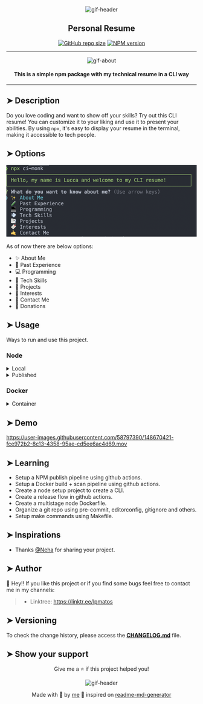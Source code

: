 <div align="center">

<img alt="gif-header" src="https://github.com/lpsm-dev/personal-resume/blob/main/assets/coding.gif" width="225"/>

<h2>Personal Resume</h2>

<div align="center">

[![GitHub repo size](https://img.shields.io/github/repo-size/lpsm-dev/personal-resume)](https://github.com/lpsm-dev/personal-resume)
[![NPM version](https://img.shields.io/npm/v/lpsm-dev?logo=npm&style=flat-square)](https://www.npmjs.org/package/lpsm-dev)

</div>

---

<img alt="gif-about" src="https://github.com/lpsm-dev/personal-resume/blob/main/assets/hey.gif" width="300"/>

<h4>This is a simple npm package with my technical resume in a CLI way</h4>

</div>

---

## ➤ Description

Do you love coding and want to show off your skills? Try out this CLI resume! You can customize it to your liking and use it to present your abilities. By using `npx`, it's easy to display your resume in the terminal, making it accessible to tech people.

## ➤ Options

<p align="center">
  <img alt="CLI Example" src="./assets/cli.png" width="550"/>
</p>

As of now there are below options:

- ✨ About Me
- 🧪 Past Experience
- 💻 Programming
- 💨 Tech Skills
- 📑 Projects
- 🔖 Interests
- 🤙 Contact Me
- 💸 Donations

## ➤ Usage

Ways to run and use this project.

### Node

<details>
<summary>Local</summary>
<p>

```bash
npm start
```

or

```bash
node index.js
```

</p>
</details>

<details>
<summary>Published</summary>
<p>

```bash
npx lpsm-dev
```

</p>
</details>

### Docker

<details>
<summary>Container</summary>
<p>

```bash
docker run -it --rm --name personal-resume ghcr.io/lpsm-dev/personal-resume:main
```

Click [here](https://github.com/lpsm-dev/personal-resume/pkgs/container/personal-resume/versions) to see available image tags.
</p>
</details>

## ➤ Demo

https://user-images.githubusercontent.com/58797390/148670421-fce972b2-8c13-4358-95ae-cd5ee6ac4d69.mov

## ➤ Learning

- Setup a NPM publish pipeline using github actions.
- Setup a Docker build + scan pipeline using github actions.
- Create a node setup project to create a CLI.
- Create a release flow in github actions.
- Create a multistage node Dockerfile.
- Organize a git repo using pre-commit, editorconfig, gitignore and others.
- Setup make commands using Makefile.

## ➤ Inspirations <a name = "inspirations"></a>

* Thanks [@Neha](https://github.com/Neha/resume-cli) for sharing your project.

## ➤ Author

👤 Hey!! If you like this project or if you find some bugs feel free to contact me in my channels:

>
> * Linktree: https://linktr.ee/lpmatos
>

## ➤ Versioning

To check the change history, please access the [**CHANGELOG.md**](CHANGELOG.md) file.

## ➤ Show your support

<div align="center">

Give me a ⭐️ if this project helped you!

<img alt="gif-header" src="https://www.icegif.com/wp-content/uploads/baby-yoda-bye-bye-icegif.gif" width="225"/>

Made with 💜 by [me](https://github.com/lpsm-dev) 👋 inspired on [readme-md-generator](https://github.com/kefranabg/readme-md-generator)

</div>
